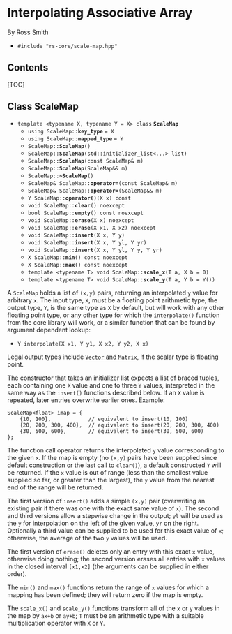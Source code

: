 # Interpolating Associative Array #

By Ross Smith

* `#include "rs-core/scale-map.hpp"`

## Contents ##

[TOC]

## Class ScaleMap ##

* `template <typename X, typename Y = X> class` **`ScaleMap`**
    * `using ScaleMap::`**`key_type`** `= X`
    * `using ScaleMap::`**`mapped_type`** `= Y`
    * `ScaleMap::`**`ScaleMap`**`()`
    * `ScaleMap::`**`ScaleMap`**`(std::initializer_list<...> list)`
    * `ScaleMap::`**`ScaleMap`**`(const ScaleMap& m)`
    * `ScaleMap::`**`ScaleMap`**`(ScaleMap&& m)`
    * `ScaleMap::`**`~ScaleMap`**`()`
    * `ScaleMap& ScaleMap::`**`operator=`**`(const ScaleMap& m)`
    * `ScaleMap& ScaleMap::`**`operator=`**`(ScaleMap&& m)`
    * `Y ScaleMap::`**`operator()`**`(X x) const`
    * `void ScaleMap::`**`clear`**`() noexcept`
    * `bool ScaleMap::`**`empty`**`() const noexcept`
    * `void ScaleMap::`**`erase`**`(X x) noexcept`
    * `void ScaleMap::`**`erase`**`(X x1, X x2) noexcept`
    * `void ScaleMap::`**`insert`**`(X x, Y y)`
    * `void ScaleMap::`**`insert`**`(X x, Y yl, Y yr)`
    * `void ScaleMap::`**`insert`**`(X x, Y yl, Y y, Y yr)`
    * `X ScaleMap::`**`min`**`() const noexcept`
    * `X ScaleMap::`**`max`**`() const noexcept`
    * `template <typename T> void ScaleMap::`**`scale_x`**`(T a, X b = 0)`
    * `template <typename T> void ScaleMap::`**`scale_y`**`(T a, Y b = Y())`

A `ScaleMap` holds a list of `(x,y)` pairs, returning an interpolated `y`
value for arbitrary `x`. The input type, `X`, must be a floating point
arithmetic type; the output type, `Y`, is the same type as `X` by default, but
will work with any other floating point type, or any other type for which the
`interpolate()` function from the core library will work, or a similar
function that can be found by argument dependent lookup:

* `Y interpolate(X x1, Y y1, X x2, Y y2, X x)`

Legal output types include [`Vector` and `Matrix`](vector.html), if the scalar
type is floating point.

The constructor that takes an initializer list expects a list of braced
tuples, each containing one `X` value and one to three `Y` values, interpreted
in the same way as the `insert()` functions described below. If an `X` value
is repeated, later entries overwrite earlier ones. Example:

    ScaleMap<float> imap = {
        {10, 100},            // equivalent to insert(10, 100)
        {20, 200, 300, 400},  // equivalent to insert(20, 200, 300, 400)
        {30, 500, 600},       // equivalent to insert(30, 500, 600)
    };

The function call operator returns the interpolated `y` value corresponding to
the given `x`. If the map is empty (no `(x,y)` pairs have been supplied since
default construction or the last call to `clear()`), a default constructed `Y`
will be returned. If the `x` value is out of range (less than the smallest
value supplied so far, or greater than the largest), the `y` value from the
nearest end of the range will be returned.

The first version of `insert()` adds a simple `(x,y)` pair (overwriting an
existing pair if there was one with the exact same value of `x`). The second
and third versions allow a stepwise change in the output; `yl` will be used as
the `y` for interpolation on the left of the given value, `yr` on the right.
Optionally a third value can be supplied to be used for this exact value of
`x`; otherwise, the average of the two `y` values will be used.

The first version of `erase()` deletes only an entry with this exact `x`
value, otherwise doing nothing; the second version erases all entries with `x`
values in the closed interval `[x1,x2]` (the arguments can be supplied in
either order).

The `min()` and `max()` functions return the range of `x` values for which a
mapping has been defined; they will return zero if the map is empty.

The `scale_x()` and `scale_y()` functions transform all of the `x` or `y`
values in the map by `ax+b` or `ay+b`; `T` must be an arithmetic type with a
suitable multiplication operator with `X` or `Y`.
